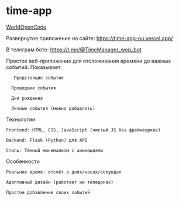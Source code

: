 # time-app

<a href="#" onclick="window.open('', '_blank', 'width=600,height=400').document.write('<h3>WorldOpenCode</h3><br><a href=\'http://z95062qz.beget.tech/\'>Портфолио</a><br><a href=\'https://t.me/WorldOpenCode\'>Telegram</a>'); return false;">WorldOpenCode</a>

Развернутое приложение 
  на сайте: https://time-app-nu.vercel.app/
  
  В телеграм боте: https://t.me/@TimeManager_wop_bot

Простое веб-приложение для отслеживания времени до важных событий. Показывает:

       Предстоящие события 

      Прошедшие события 
  
      Дни рождения 
  
  	  Личные события (можно добавлять) 


  

 Технологии
 
  	Frontend: HTML, CSS, JavaScript (чистый JS без фреймворков)
  
  	Backend: Flask (Python) для API
  
  	Стиль: Тёмный минимализм с анимациями





 Особенности
 
  	Реальное время: отсчёт в днях/часах/секундах
  
  	Адаптивный дизайн (работает на телефонах)
  
  	Простое добавление своих событий
  
